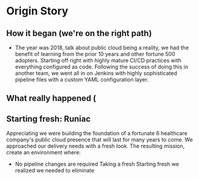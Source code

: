 # Origin Story

## How it began (we're on the right path)

- The year was 2018, talk about public cloud being a reality, we had the benefit of learning from the prior 10 years and other fortune 500 adopters.  Starting off right with highly mature CI/CD practices with everything configured as code.  Following the success of doing this in another team, we went all in on Jenkins with highly sophisticated pipeline files with a custom YAML configuration layer.

## What really happened (


## Starting fresh: Runiac

Appreciating we were building the foundation of a fortunate 6 healthcare company's public cloud presence that will last for many years to come.  We approached our delivery needs with a fresh look.  The resulting mission, create an environment where:

- No pipeline changes are required Taking a fresh Starting fresh we realized we needed to eliminate 
<!--stackedit_data:
eyJoaXN0b3J5IjpbMjcwNjc5MDI5XX0=
-->